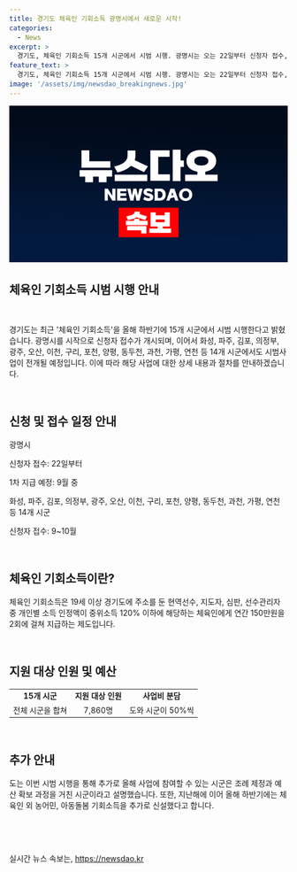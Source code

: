 ```yaml
---
title: 경기도 체육인 기회소득 광명시에서 새로운 시작!
categories:
  - News
excerpt: >
  경기도, 체육인 기회소득 15개 시군에서 시범 시행. 광명시는 오는 22일부터 신청자 접수, 9월 중 1차로 150만원 지급 예정. 화성, 파주 등 14개 시군은 9~10월 신청자 접수 예정. 도는 추가 시군도 참여 가능하다고 설명. 연간 150만원을 2회 지급하며, 50%씩 지원. 대상자는 7천860명으로 추정. 또한, 올해에는 농어민, 아동돌봄 기회소득도 추가될 예정.
feature_text: >
  경기도, 체육인 기회소득 15개 시군에서 시범 시행. 광명시는 오는 22일부터 신청자 접수, 9월 중 1차로 150만원 지급 예정. 화성, 파주 등 14개 시군은 9~10월 신청자 접수 예정. 도는 추가 시군도 참여 가능하다고 설명. 연간 150만원을 2회 지급하며, 50%씩 지원. 대상자는 7천860명으로 추정. 또한, 올해에는 농어민, 아동돌봄 기회소득도 추가될 예정.
image: '/assets/img/newsdao_breakingnews.jpg'
---
```


<p><img src="/assets/img/newsdao_breakingnews.jpg" alt="flaretime 속보" /></p>

<h2 data-ke-size="size26">체육인 기회소득 시범 시행 안내</h2>

<p data-ke-size="size16">&nbsp;</p>

<p>경기도는 최근 '체육인 기회소득'을 올해 하반기에 15개 시군에서 시범 시행한다고 밝혔습니다. 광명시를 시작으로 신청자 접수가 개시되며, 이어서 화성, 파주, 김포, 의정부, 광주, 오산, 이천, 구리, 포천, 양평, 동두천, 과천, 가평, 연천 등 14개 시군에서도 시범사업이 전개될 예정입니다. 이에 따라 해당 사업에 대한 상세 내용과 절차를 안내하겠습니다.</p>

<p data-ke-size="size16">&nbsp;</p>

<h2 data-ke-size="size24">신청 및 접수 일정 안내</h2>

<p data-ke-size="size16">광명시</p>

<p data-ke-size="size16">신청자 접수: 22일부터</p>

<p data-ke-size="size16">1차 지급 예정: 9월 중</p>

<p data-ke-size="size16">화성, 파주, 김포, 의정부, 광주, 오산, 이천, 구리, 포천, 양평, 동두천, 과천, 가평, 연천 등 14개 시군</p>

<p data-ke-size="size16">신청자 접수: 9~10월</p>

<p data-ke-size="size16">&nbsp;</p>

<h2 data-ke-size="size24">체육인 기회소득이란?</h2>

<p data-ke-size="size16">체육인 기회소득은 19세 이상 경기도에 주소를 둔 현역선수, 지도자, 심판, 선수관리자 중 개인별 소득 인정액이 중위소득 120% 이하에 해당하는 체육인에게 연간 150만원을 2회에 걸쳐 지급하는 제도입니다.</p>

<p data-ke-size="size16">&nbsp;</p>

<h2 data-ke-size="size24">지원 대상 인원 및 예산</h2>

<table>
<tbody>
<tr>
<td style="text-align: center; height: 17px;"><b>15개 시군</b></td>
<td style="text-align: center; height: 17px;"><b>지원 대상 인원</b></td>
<td style="text-align: center; height: 17px;"><b>사업비 분담</b></td>
</tr>
<tr>
<td style="text-align: center; height: 17px;">전체 시군을 합쳐</td>
<td style="text-align: center; height: 17px;">7,860명</td>
<td style="text-align: center; height: 17px;">도와 시군이 50%씩</td>
</tr>
</tbody>
</table>

<p data-ke-size="size16">&nbsp;</p>

<h2 data-ke-size="size24">추가 안내</h2>

<p data-ke-size="size16">도는 이번 시범 시행을 통해 추가로 올해 사업에 참여할 수 있는 시군은 조례 제정과 예산 확보 과정을 거친 시군이라고 설명했습니다. 또한, 지난해에 이어 올해 하반기에는 체육인 외 농어민, 아동돌봄 기회소득을 추가로 신설했다고 합니다.</p>

<p data-ke-size="size16">&nbsp;</p>

<p data-ke-size="size16">&nbsp;</p>
실시간 뉴스 속보는, <a href="https://newsdao.kr" rel="dofollow">https://newsdao.kr</a>


